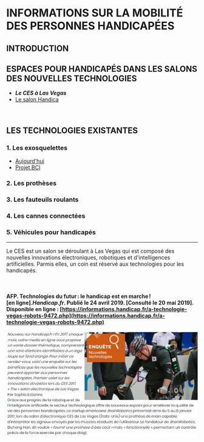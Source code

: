 # INFORMATIONS SUR LA MOBILITÉ DES PERSONNES HANDICAPÉES  
## INTRODUCTION  
## ESPACES POUR HANDICAPÉS DANS LES SALONS DES NOUVELLES TECHNOLOGIES
* **_Le CES à Las Vegas_**
* [Le salon Handica](handica.md) 

<br/>

## LES TECHNOLOGIES EXISTANTES
### 1. Les exosquelettes 
- [Aujourd'hui](exoprésent.md)
- [Projet BCI](BCI.md)
### 2. Les prothèses
### 3. Les fauteuils roulants
### 4. Les cannes connectées
### 5. Véhicules pour handicapés



----------------------------------------------------------

Le CES est un salon se déroulant à Las Vegas qui est composé des nouvelles innovations électroniques, robotiques et d'intelligences artificielles. Parmis elles, un coin est réservé aux technologies pour les handicapés.

<br/>

#### AFP. Technologies du futur : le handicap est en marche ! [en ligne]._Handicap.fr_. Publié le 24 avril 2019. [Consulté le 20 mai 2019]. Disponible en ligne : [https://informations.handicap.fr/a-technologie-vegas-robots-9472.php](https://informations.handicap.fr/a-technologie-vegas-robots-9472.php)

![Test](images/aidesalon.PNG "CES") 

